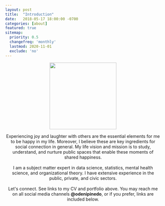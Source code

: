 ```yaml
---
layout: post
title:  "Introduction"
date:   2018-05-17 18:00:00 -0700
categories: [about]
featured: true
sitemap:
  priority: 0.5
  changefreq: 'monthly'
  lastmod: 2020-11-01
  exclude: 'no'
---
```


<p align="center">
  <img src="https://pinedo.org/assets/png/dpinedo_photo.png" height="216" width="216">
</p>

<p align="center">
Experiencing joy and laughter with others are the essential elements for me to be happy in my life. Moreover, I believe these are key ingredients for social connection in general. My life vision and mission is to study, understand, and nurture public spaces that enable these moments of shared happiness.
<br><br>
I am a subject matter expert in data science, statistics, mental health science, and organizational theory. I have extensive experience in the public, private, and civic sectors.
<br><br>
Let's connect. See links to my CV and portfolio above. You may reach me on all social media channels <span style="font-weight:bold">@odenipinedo</span>, or if you prefer, links are included below.
</p>
